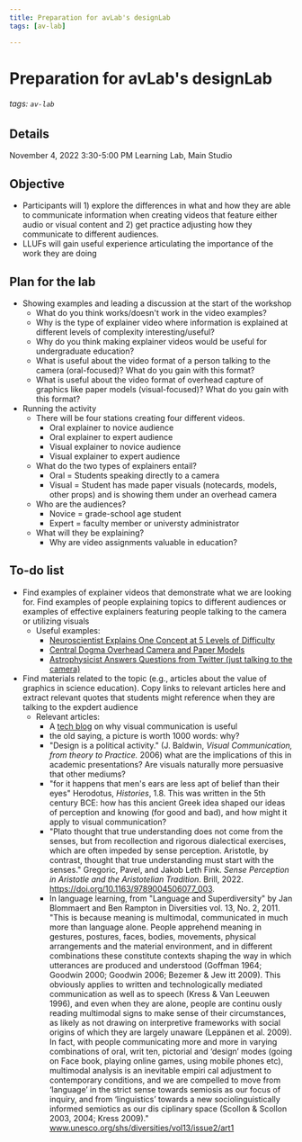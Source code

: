 ```yaml
---
title: Preparation for avLab's designLab
tags: [av-lab]

---
```


# Preparation for avLab's designLab
###### tags: `av-lab`
## Details
November 4, 2022 3:30-5:00 PM
Learning Lab, Main Studio
## Objective
* Participants will 1) explore the differences in what and how they are able to communicate information when creating videos that feature either audio or visual content and 2) get practice adjusting how they communicate to different audiences.
* LLUFs will gain useful experience articulating the importance of the work they are doing

## Plan for the lab
* Showing examples and leading a discussion at the start of the workshop
    * What do you think works/doesn't work in the video examples?
    * Why is the type of explainer video where information is explained at different levels of complexity interesting/useful?
    * Why do you think making explainer videos would be useful for undergraduate education?
    * What is useful about the video format of a person talking to the camera (oral-focused)? What do you gain with this format?
    * What is useful about the video format of overhead capture of graphics like paper models (visual-focused)? What do you gain with this format?
* Running the activity
    * There will be four stations creating four different videos.
        * Oral explainer to novice audience
        * Oral explainer to expert audience
        * Visual explainer to novice audience
        * Visual explainer to expert audience
    * What do the two types of explainers entail?
        * Oral = Students speaking directly to a camera
        * Visual = Student has made paper visuals (notecards, models, other props) and is showing them under an overhead camera
    * Who are the audiences?
        * Novice = grade-school age student
        * Expert = faculty member or universty administrator
    * What will they be explaining?
        * Why are video assignments valuable in education?	

## To-do list
* Find examples of explainer videos that demonstrate what we are looking for. Find examples of people explaining topics to different audiences or examples of effective explainers featuring people talking to the camera or utilizing visuals
    * Useful examples:
        * [Neuroscientist Explains One Concept at 5 Levels of Difficulty](https://www.youtube.com/watch?v=opqIa5Jiwuw&list=PLibNZv5Zd0dyCoQ6f4pdXUFnpAIlKgm3N)
        * [Central Dogma Overhead Camera and Paper Models](https://www.youtube.com/watch?v=QCblY7YoyKA)
        * [Astrophysicist Answers Questions from Twitter (just talking to the camera)](https://www.youtube.com/watch?v=Mt3eexuKelg)
* Find materials related to the topic (e.g., articles about the value of graphics in science education).  Copy links to relevant articles here and extract relevant quotes that students might reference when they are talking to the expdert audience
    * Relevant articles:
        * A [tech blog](https://www.techsmith.com/blog/why-visual-communication-matters/#:~:text=Visual%20communication%20saves%20time%20by,than%20text%2Dheavy%20content%20alone.) on why visual communication is useful
        * the old saying, a picture is worth 1000 words: why? 
        * "Design is a political activity." (J. Baldwin, *Visual Communication, from theory to Practice.* 2006) what are the implications of this in academic presentations? Are visuals naturally more persuasive that other mediums? 
        * "for it happens that men's ears are less apt of belief than their eyes" Herodotus,  *Histories*, 1.8. This was written in the 5th century BCE: how has this ancient Greek idea shaped our ideas of perception and knowing (for good and bad), and how might it apply to visual communication? 
        * "Plato thought that true understanding does not come from the senses, but from recollection and rigorous dialectical exercises, which are often impeded by sense perception. Aristotle, by contrast, thought that true understanding must start with the senses." Gregoric, Pavel, and Jakob Leth Fink. *Sense Perception in Aristotle and the Aristotelian Tradition*. Brill, 2022. https://doi.org/10.1163/9789004506077_003.
        * In language learning, from "Language and Superdiversity" by Jan Blommaert and Ben Rampton in Diversities vol. 13, No. 2, 2011. "This is because meaning is multi­modal, communicated in much more than language alone. People apprehend meaning in gestures, postures, faces, bodies, movements, physical arrangements and the material environment, and in different combinations these constitute contexts shaping the way in which utterances are produced and understood (Goffman 1964; Goodwin 2000; Goodwin 2006; Bezemer & Jew­ itt 2009). This obviously applies to written and technologically mediated communication as well as to speech (Kress & Van Leeuwen 1996), and even when they are alone, people are continu­ ously reading multi­modal signs to make sense of their circumstances, as likely as not drawing on interpretive frameworks with social origins of which they are largely unaware (Leppänen et al. 2009). In fact, with people communicating more and more in varying combinations of oral, writ­ ten, pictorial and ‘design’ modes (going on Face­ book, playing online games, using mobile phones etc), multi­modal analysis is an inevitable empiri­ cal adjustment to contemporary conditions, and we are compelled to move from ‘language’ in the strict sense towards semiosis as our focus of inquiry, and from ‘linguistics’ towards a new sociolinguistically informed semiotics as our dis­ ciplinary space (Scollon & Scollon 2003, 2004; Kress 2009)." www.unesco.org/shs/diversities/vol13/issue2/art1

